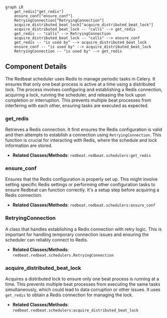 ```mermaid
graph LR
    get_redis["get_redis"]
    ensure_conf["ensure_conf"]
    RetryingConnection["RetryingConnection"]
    acquire_distributed_beat_lock["acquire_distributed_beat_lock"]
    acquire_distributed_beat_lock -- "calls" --> get_redis
    get_redis -- "calls" --> RetryingConnection
    acquire_distributed_beat_lock -- "calls" --> ensure_conf
    get_redis -- "is used by" --> acquire_distributed_beat_lock
    ensure_conf -- "is used by" --> acquire_distributed_beat_lock
    RetryingConnection -- "is used by" --> get_redis
```

## Component Details

The Redbeat scheduler uses Redis to manage periodic tasks in Celery. It ensures that only one beat process is active at a time using a distributed lock. The process involves configuring and establishing a Redis connection, acquiring a lock, running the scheduler, and releasing the lock upon completion or interruption. This prevents multiple beat processes from interfering with each other, ensuring tasks are executed as expected.

### get_redis
Retrieves a Redis connection. It first ensures the Redis configuration is valid and then attempts to establish a connection using `RetryingConnection`. This function is crucial for interacting with Redis, where the schedule and lock information are stored.
- **Related Classes/Methods**: `redbeat.redbeat.schedulers:get_redis`

### ensure_conf
Ensures that the Redis configuration is properly set up. This might involve setting specific Redis settings or performing other configuration tasks to ensure Redbeat can function correctly. It's a setup step before acquiring a Redis connection.
- **Related Classes/Methods**: `redbeat.redbeat.schedulers:ensure_conf`

### RetryingConnection
A class that handles establishing a Redis connection with retry logic. This is important for handling temporary connection issues and ensuring the scheduler can reliably connect to Redis.
- **Related Classes/Methods**: `redbeat.redbeat.schedulers.RetryingConnection`

### acquire_distributed_beat_lock
Acquires a distributed lock to ensure only one beat process is running at a time. This prevents multiple beat processes from executing the same tasks simultaneously, which could lead to data corruption or other issues. It uses `get_redis` to obtain a Redis connection for managing the lock.
- **Related Classes/Methods**: `redbeat.redbeat.schedulers:acquire_distributed_beat_lock`
